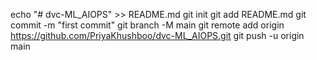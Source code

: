 echo "# dvc-ML_AIOPS" >> README.md
git init
git add README.md
git commit -m "first commit"
git branch -M main
git remote add origin https://github.com/PriyaKhushboo/dvc-ML_AIOPS.git
git push -u origin main